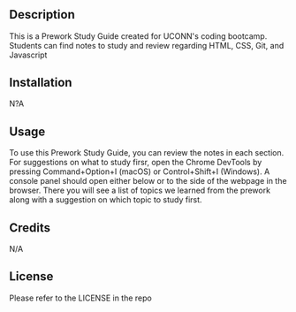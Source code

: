 # <Your-Project-Title>

## Description

This is a Prework Study Guide created for UCONN's coding bootcamp. Students can find notes to study and review regarding HTML, CSS, Git, and Javascript

## Installation

N?A

## Usage

To use this Prework Study Guide, you can review the notes in each section. For suggestions on what to study firsr, open the Chrome DevTools by pressing Command+Option+I (macOS) or Control+Shift+I (Windows). A console panel should open either below or to the side of the webpage in the browser. There you will see a list of topics we learned from the prework along with a suggestion on which topic to study first.

## Credits

N/A

## License

Please refer to the LICENSE in the repo